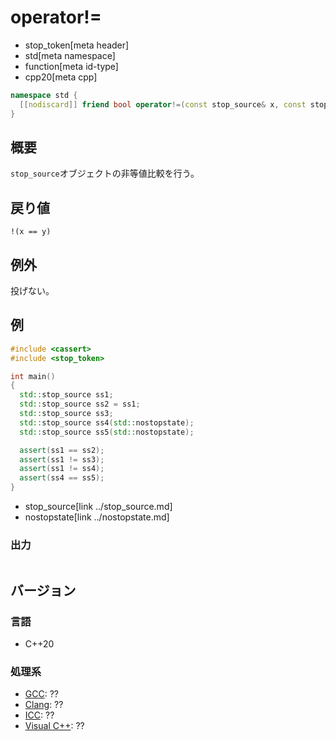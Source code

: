 # operator!=
* stop_token[meta header]
* std[meta namespace]
* function[meta id-type]
* cpp20[meta cpp]

```cpp
namespace std {
  [[nodiscard]] friend bool operator!=(const stop_source& x, const stop_source& y) noexcept;
}
```

## 概要
`stop_source`オブジェクトの非等値比較を行う。

## 戻り値
`!(x == y)`

## 例外
投げない。

## 例
```cpp example
#include <cassert>
#include <stop_token>

int main()
{
  std::stop_source ss1;
  std::stop_source ss2 = ss1;
  std::stop_source ss3;
  std::stop_source ss4(std::nostopstate);
  std::stop_source ss5(std::nostopstate);

  assert(ss1 == ss2);
  assert(ss1 != ss3);
  assert(ss1 != ss4);
  assert(ss4 == ss5);
}
```
* stop_source[link ../stop_source.md]
* nostopstate[link ../nostopstate.md]

### 出力
```
```

## バージョン
### 言語
- C++20

### 処理系
- [GCC](/implementation.md#gcc): ??
- [Clang](/implementation.md#clang): ??
- [ICC](/implementation.md#icc): ??
- [Visual C++](/implementation.md#visual_cpp): ??
